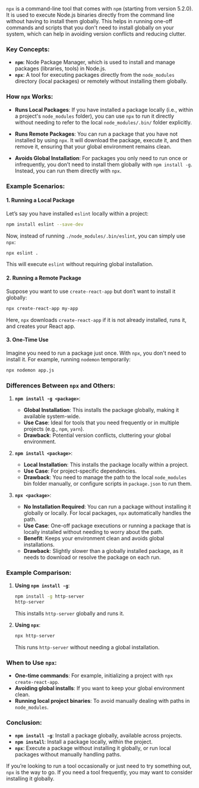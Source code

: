 `npx` is a command-line tool that comes with `npm` (starting from version 5.2.0). It is used to execute Node.js binaries directly from the command line without having to install them globally. This helps in running one-off commands and scripts that you don't need to install globally on your system, which can help in avoiding version conflicts and reducing clutter.

### Key Concepts:

- **`npm`**: Node Package Manager, which is used to install and manage packages (libraries, tools) in Node.js.
- **`npx`**: A tool for executing packages directly from the `node_modules` directory (local packages) or remotely without installing them globally.

### How `npx` Works:

- **Runs Local Packages**: If you have installed a package locally (i.e., within a project's `node_modules` folder), you can use `npx` to run it directly without needing to refer to the local `node_modules/.bin/` folder explicitly.

- **Runs Remote Packages**: You can run a package that you have not installed by using `npx`. It will download the package, execute it, and then remove it, ensuring that your global environment remains clean.

- **Avoids Global Installation**: For packages you only need to run once or infrequently, you don’t need to install them globally with `npm install -g`. Instead, you can run them directly with `npx`.

### Example Scenarios:

#### 1. Running a Local Package

Let’s say you have installed `eslint` locally within a project:

```bash
npm install eslint --save-dev
```

Now, instead of running `./node_modules/.bin/eslint`, you can simply use `npx`:

```bash
npx eslint .
```

This will execute `eslint` without requiring global installation.

#### 2. Running a Remote Package

Suppose you want to use `create-react-app` but don’t want to install it globally:

```bash
npx create-react-app my-app
```

Here, `npx` downloads `create-react-app` if it is not already installed, runs it, and creates your React app.

#### 3. One-Time Use

Imagine you need to run a package just once. With `npx`, you don't need to install it. For example, running `nodemon` temporarily:

```bash
npx nodemon app.js
```

### Differences Between `npx` and Others:

1. **`npm install -g <package>`**:

   - **Global Installation**: This installs the package globally, making it available system-wide.
   - **Use Case**: Ideal for tools that you need frequently or in multiple projects (e.g., `npm`, `yarn`).
   - **Drawback**: Potential version conflicts, cluttering your global environment.

2. **`npm install <package>`**:

   - **Local Installation**: This installs the package locally within a project.
   - **Use Case**: For project-specific dependencies.
   - **Drawback**: You need to manage the path to the local `node_modules` bin folder manually, or configure scripts in `package.json` to run them.

3. **`npx <package>`**:
   - **No Installation Required**: You can run a package without installing it globally or locally. For local packages, `npx` automatically handles the path.
   - **Use Case**: One-off package executions or running a package that is locally installed without needing to worry about the path.
   - **Benefit**: Keeps your environment clean and avoids global installations.
   - **Drawback**: Slightly slower than a globally installed package, as it needs to download or resolve the package on each run.

### Example Comparison:

1. **Using `npm install -g`**:

   ```bash
   npm install -g http-server
   http-server
   ```

   This installs `http-server` globally and runs it.

2. **Using `npx`**:

   ```bash
   npx http-server
   ```

   This runs `http-server` without needing a global installation.

### When to Use `npx`:

- **One-time commands**: For example, initializing a project with `npx create-react-app`.
- **Avoiding global installs**: If you want to keep your global environment clean.
- **Running local project binaries**: To avoid manually dealing with paths in `node_modules`.

### Conclusion:

- **`npm install -g`**: Install a package globally, available across projects.
- **`npm install`**: Install a package locally, within the project.
- **`npx`**: Execute a package without installing it globally, or run local packages without manually handling paths.

If you’re looking to run a tool occasionally or just need to try something out, `npx` is the way to go. If you need a tool frequently, you may want to consider installing it globally.
